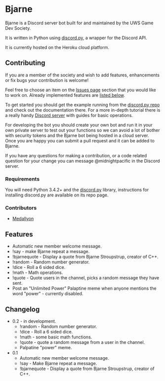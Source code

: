 # Bjarne 

Bjarne is a Discord server bot built for and maintained by the UWS Game Dev Society.

It is written in Python using [discord.py](https://github.com/Rapptz/discord.py), a wrapper for the Discord API.

It is currently hosted on the Heroku cloud platform.

## Contributing
If you are a member of the society and wish to add features, enhancements or fix bugs your contribution is welcome!

Feel free to choose an item on the [Issues page](https://github.com/martygrant/uwsgamedevbot/issues) section that you would like to work on. Already implemented features are [listed below](https://github.com/martygrant/uwsgamedevbot#features).

To get started you should get the example running from the [discord.py repo](https://github.com/Rapptz/discord.py) and check out the documentation there. For a more in-depth tutorial there is a really handy [Discord server](https://discord.gg/GWdhBSp) with guides for basic operations.

For developing the bot you should create your own bot and run it in your own private server to test out your functions so we can avoid a lot of bother with security tokens and the Bjarne bot being hosted in a cloud server. Once you are happy you can submit a pull request and it can be added to Bjarne.

If you have any questions for making a contribution, or a code related question for your change you can message @midnightpacific in the Discord server.

### Requirements
You will need Python 3.4.2+ and the [discord.py](https://github.com/Rapptz/discord.py) library, instructions for installing discord.py 
are available on its repo page. 

### Contributors
* [Medallyon](https://github.com/Medallyon)

## Features
* Automatic new member welcome message.
* !say - make Bjarne repeat a message.    
* !bjarnequote - Display a quote from Bjarne Stroupstrup, creator of C++.
* !random - Random number generator.
* !dice - Roll a 6 sided dice.
* !math - Math operations.
* !quote - Quote users in the channel, picks a random message they have sent.
* Post an "Unlimited Power" Palaptine meme when anyone mentions the word "power" - currently disabled.
  
## Changelog
* 0.2 - in development.
  * !random - Random number generator.
  * !dice - Roll a 6 sided dice.
  * !math - some basic math functions.
  * !quote - quote a random message from a user in the channel.
  * Palpatine "power" meme.
* 0.1
  * Automatic new member welcome message.
  * !say - Make Bjarne repeat a message.
  * !bjarnequote - Display a quote from Bjarne Stroupstrup, creator of C++.
